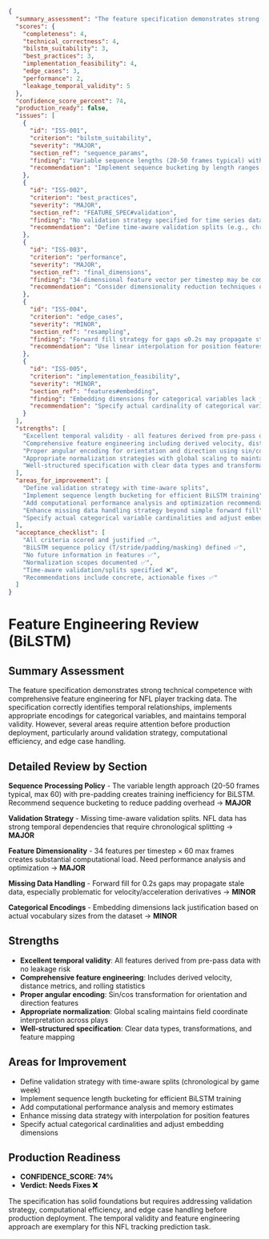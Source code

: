 ```json
{
  "summary_assessment": "The feature specification demonstrates strong technical competence with comprehensive feature engineering for NFL player tracking data. The specification correctly identifies temporal relationships, implements appropriate encodings for categorical variables, and maintains temporal validity. However, there are several areas requiring attention: missing validation strategy definition, incomplete edge case handling for variable sequence lengths, and lack of computational performance considerations for the BiLSTM architecture.",
  "scores": {
    "completeness": 4,
    "technical_correctness": 4,
    "bilstm_suitability": 3,
    "best_practices": 3,
    "implementation_feasibility": 4,
    "edge_cases": 3,
    "performance": 2,
    "leakage_temporal_validity": 5
  },
  "confidence_score_percent": 74,
  "production_ready": false,
  "issues": [
    {
      "id": "ISS-001",
      "criterion": "bilstm_suitability",
      "severity": "MAJOR",
      "section_ref": "sequence_params",
      "finding": "Variable sequence lengths (20-50 frames typical) with max padding to 60 frames may lead to inefficient training and poor convergence for BiLSTM.",
      "recommendation": "Implement sequence bucketing by length ranges (e.g., 15-25, 25-35, 35-45, 45-60 frames) to reduce padding overhead and improve training efficiency."
    },
    {
      "id": "ISS-002",
      "criterion": "best_practices",
      "severity": "MAJOR",
      "section_ref": "FEATURE_SPEC#validation",
      "finding": "No validation strategy specified for time series data with temporal dependencies.",
      "recommendation": "Define time-aware validation splits (e.g., chronological split by game week) and cross-validation strategy that respects temporal ordering."
    },
    {
      "id": "ISS-003",
      "criterion": "performance",
      "severity": "MAJOR",
      "section_ref": "final_dimensions",
      "finding": "34-dimensional feature vector per timestep may be computationally expensive for BiLSTM training with sequences up to 60 frames.",
      "recommendation": "Consider dimensionality reduction techniques or feature selection based on importance scores. Provide memory/computation estimates for training and inference."
    },
    {
      "id": "ISS-004",
      "criterion": "edge_cases",
      "severity": "MINOR",
      "section_ref": "resampling",
      "finding": "Forward fill strategy for gaps ≤0.2s may propagate stale position data, especially problematic for rapidly changing acceleration/velocity features.",
      "recommendation": "Use linear interpolation for position features (x,y) and forward fill for categorical features. Set derived velocity/acceleration to 0 for interpolated frames."
    },
    {
      "id": "ISS-005",
      "criterion": "implementation_feasibility",
      "severity": "MINOR",
      "section_ref": "features#embedding",
      "finding": "Embedding dimensions for categorical variables lack justification and may not align with vocabulary size.",
      "recommendation": "Specify actual cardinality of categorical variables from data analysis and adjust embedding dimensions accordingly using the stated formula."
    }
  ],
  "strengths": [
    "Excellent temporal validity - all features derived from pre-pass data with no leakage risk",
    "Comprehensive feature engineering including derived velocity, distance, and rolling statistics",
    "Proper angular encoding for orientation and direction using sin/cos transformation",
    "Appropriate normalization strategies with global scaling to maintain field coordinate interpretation",
    "Well-structured specification with clear data types and transformations"
  ],
  "areas_for_improvement": [
    "Define validation strategy with time-aware splits",
    "Implement sequence length bucketing for efficient BiLSTM training",
    "Add computational performance analysis and optimization recommendations",
    "Enhance missing data handling strategy beyond simple forward fill",
    "Specify actual categorical variable cardinalities and adjust embedding dimensions"
  ],
  "acceptance_checklist": [
    "All criteria scored and justified ✅",
    "BiLSTM sequence policy (T/stride/padding/masking) defined ✅",
    "No future information in features ✅",
    "Normalization scopes documented ✅",
    "Time-aware validation/splits specified ❌",
    "Recommendations include concrete, actionable fixes ✅"
  ]
}
```

# Feature Engineering Review (BiLSTM)

## Summary Assessment

The feature specification demonstrates strong technical competence with comprehensive feature engineering for NFL player tracking data. The specification correctly identifies temporal relationships, implements appropriate encodings for categorical variables, and maintains temporal validity. However, several areas require attention before production deployment, particularly around validation strategy, computational efficiency, and edge case handling.

## Detailed Review by Section

**Sequence Processing Policy** - The variable length approach (20-50 frames typical, max 60) with pre-padding creates training inefficiency for BiLSTM. Recommend sequence bucketing to reduce padding overhead → **MAJOR**

**Validation Strategy** - Missing time-aware validation splits. NFL data has strong temporal dependencies that require chronological splitting → **MAJOR**  

**Feature Dimensionality** - 34 features per timestep × 60 max frames creates substantial computational load. Need performance analysis and optimization → **MAJOR**

**Missing Data Handling** - Forward fill for 0.2s gaps may propagate stale data, especially problematic for velocity/acceleration derivatives → **MINOR**

**Categorical Encodings** - Embedding dimensions lack justification based on actual vocabulary sizes from the dataset → **MINOR**

## Strengths

- **Excellent temporal validity**: All features derived from pre-pass data with no leakage risk
- **Comprehensive feature engineering**: Includes derived velocity, distance metrics, and rolling statistics  
- **Proper angular encoding**: Sin/cos transformation for orientation and direction features
- **Appropriate normalization**: Global scaling maintains field coordinate interpretation across plays
- **Well-structured specification**: Clear data types, transformations, and feature mapping

## Areas for Improvement

- Define validation strategy with time-aware splits (chronological by game week)
- Implement sequence length bucketing for efficient BiLSTM training  
- Add computational performance analysis and memory estimates
- Enhance missing data strategy with interpolation for position features
- Specify actual categorical cardinalities and adjust embedding dimensions

## Production Readiness

- **CONFIDENCE_SCORE: 74%**  
- **Verdict: Needs Fixes ❌**

The specification has solid foundations but requires addressing validation strategy, computational efficiency, and edge case handling before production deployment. The temporal validity and feature engineering approach are exemplary for this NFL tracking prediction task.